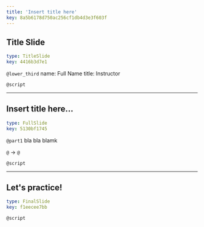 ```yaml
---
title: 'Insert title here'
key: 8a5b6178d750ac256cf1db4d3e3f603f
---
```


## Title Slide

```yaml
type: TitleSlide
key: 4416b3d7e1
```

`@lower_third`
name: Full Name
title: Instructor

`@script`


---

## Insert title here...

```yaml
type: FullSlide
key: 5130bf1745
```

`@part1`
bla bla blamk

`@` $\rightarrow$ `@`

`@script`


---

## Let's practice!

```yaml
type: FinalSlide
key: f1eecee7bb
```

`@script`
